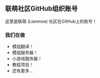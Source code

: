 ## 联萌社区GitHub组织账号

这里是联萌 (Lianmoe) 社区在GitHub上的账号！

### 我们在做

- 模组翻译！
- 模组服务器！
- 小游戏服务器！
- 教程项目！
- 还有更多...

<!--

**Here are some ideas to get you started:**

🙋‍♀️ A short introduction - what is your organization all about?
🌈 Contribution guidelines - how can the community get involved?
👩‍💻 Useful resources - where can the community find your docs? Is there anything else the community should know?
🍿 Fun facts - what does your team eat for breakfast?
🧙 Remember, you can do mighty things with the power of [Markdown](https://docs.github.com/github/writing-on-github/getting-started-with-writing-and-formatting-on-github/basic-writing-and-formatting-syntax)
-->
